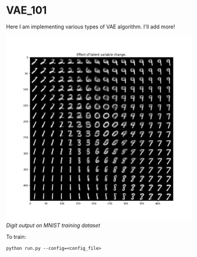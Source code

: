 # VAE_101
Here I am implementing various types of VAE algorithm. I'll add more!


![Result](https://github.com/tiassap/VAE_101/blob/main/output/vanilla_VAE-01/output.png?raw=true)
_Digit output on MNIST training dataset_

To train:
```
python run.py --config=<config_file>
```